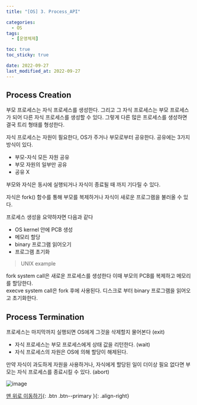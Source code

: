 ```yaml
---
title: "[OS] 3. Process_API"

categories:
  - OS
tags:
  - [운영체제]

toc: true
toc_sticky: true

date: 2022-09-27
last_modified_at: 2022-09-27
---
```


## Process Creation

부모 프로세스는 자식 프로세스를 생성한다. 그리고 그 자식 프로세스는 부모 프로세스가 되어 다른 자식 프로세스를 생성할 수 있다. 그렇게 다른 많은 프로세스를 생성하면 결국 트리 형태를 형성한다.

자식 프로세스는 자원이 필요한다, OS가 주거나 부모로부터 공유한다. 공유에는 3가지 방식이 있다.

- 부모-자식 모든 자원 공유
- 부모 자원의 일부만 공유
- 공유 X

부모와 자식은 동시에 실행되거나 자식이 종료될 때 까지 기다릴 수 있다.

자식은 fork() 함수를 통해 부모를 복제하거나 자식이 새로운 프로그램을 불러올 수 있다.

프로세스 생성을 요약하자면 다음과 같다

- OS kernel 안에 PCB 생성
- 메모리 할당
- binary 프로그램 읽어오기
- 프로그램 초기화

> UNIX example

fork system call은 새로운 프로세스를 생성한다 이때 부모의 PCB를 복제하고 메모리를 할당한다.  
execve system call은 fork 후에 사용된다. 디스크로 부터 binary 프로그램을 읽어오고 초기화한다.

## Process Termination

프로세스는 마지막까지 실행되면 OS에게 그것을 삭제할지 물어본다 (exit)

- 자식 프로세스는 부모 프로세스에게 상태 값을 리턴한다. (wait)
- 자식 프로세스의 자원은 OS에 의해 할당이 해제된다.

만약 자식이 과도하게 자원을 사용하거나, 자식에게 할당된 일이 더이상 필요 없다면 부모는 자식 프로세스를 종료시킬 수 있다. (abort)

![image](https://user-images.githubusercontent.com/81313733/192417711-c44a85e3-3ae6-41a2-9f63-408ed6b71f28.png)

[맨 위로 이동하기](#){: .btn .btn--primary }{: .align-right}
